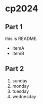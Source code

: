 # cp2024
## Part 1
this is README.
- itemA
- itemB

## Part 2
1. sunday
1. monday
1. tuesday
1. wednesday
